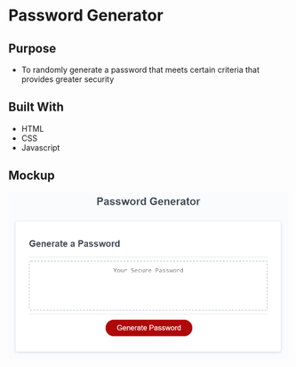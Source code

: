 # Password Generator

## Purpose
* To randomly generate a password that meets certain criteria that provides greater security

## Built With
* HTML
* CSS
* Javascript

## Mockup
<img src="./Develop/assets/images/03-javascript-homework-demo.png">
